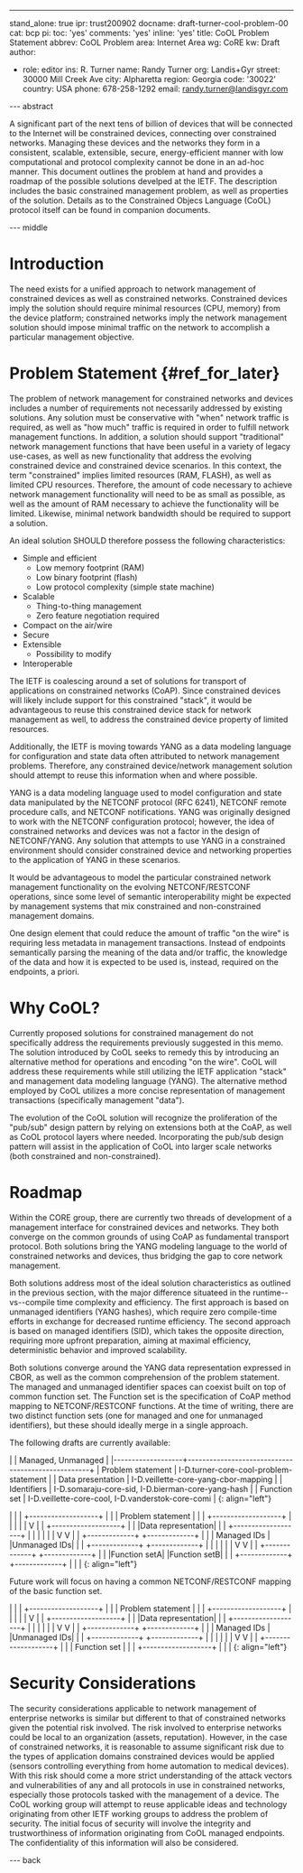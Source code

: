 ---
stand_alone: true
ipr: trust200902
docname: draft-turner-cool-problem-00
cat: bcp
pi:
  toc: 'yes'
  comments: 'yes'
  inline: 'yes'
title: CoOL Problem Statement
abbrev: CoOL Problem
area: Internet Area
wg: CoRE
kw: Draft
author:
- role: editor
  ins: R. Turner
  name: Randy Turner
  org: Landis+Gyr
  street: 30000 Mill Creek Ave
  city: Alpharetta
  region: Georgia
  code: '30022'
  country: USA
  phone: 678-258-1292
  email: randy.turner@landisgyr.com

--- abstract

A significant part of the next tens of billion of devices that will be connected to the Internet will be constrained devices, connecting over constrained networks. Managing these devices and the networks they form in a consistent, scalable, extensible, secure, energy-efficient manner with low computational and protocol complexity cannot be done in an ad-hoc manner. This document outlines the problem at hand and provides a roadmap of the possible solutions develped at the IETF. The description includes the basic constrained management problem, as well as properties of the solution. Details as to the Constrained Objecs Language (CoOL) protocol itself can be found in companion documents.

--- middle

# Introduction

The need exists for a unified approach to network management of constrained devices as well as constrained networks. Constrained devices imply the solution should require minimal resources (CPU, memory) from the device platform; constrained networks imply the network management solution should impose minimal traffic on the network to accomplish a particular management objective.

# Problem Statement {#ref_for_later}

The problem of network management for constrained networks and devices includes a number of requirements not necessarily addressed by existing solutions. Any solution must be conservative with "when" network traffic is required, as well as "how much" traffic is required in order to fulfill network management functions. In addition, a solution should support "traditional" network management functions that have been useful in a variety of legacy use-cases, as well as new functionality that address the evolving constrained device and constrained device scenarios. In this context, the term "constrained" implies limited resources (RAM, FLASH), as well as limited CPU resources.  Therefore, the amount of code necessary to achieve network management functionality will need to be as small as possible, as well as the amount of RAM necessary to achieve the functionality will be limited. Likewise, minimal network bandwidth should be required to support a solution.

An ideal solution SHOULD therefore possess the following characteristics:
* Simple and efficient
  * Low memory footprint (RAM)
  * Low binary footprint (flash)
  * Low protocol complexity (simple state machine)
* Scalable
  * Thing-to-thing management
  * Zero feature negotiation required
* Compact on the air/wire 
* Secure
* Extensible
  * Possibility to modify 
* Interoperable

The IETF is coalescing around a set of solutions for transport of applications on constrained networks (CoAP).  Since constrained devices will likely include support for this constrained "stack", it would be advantageous to reuse this constrained device stack for network management as well, to address the constrained device property of limited resources.

Additionally, the IETF is moving towards YANG as a data modeling language for configuration and state data often attributed to network management problems. Therefore, any constrained device/network management solution should attempt to reuse this information when and where possible.

YANG is a data modeling language used to model configuration and state data manipulated by the NETCONF protocol (RFC 6241), NETCONF remote procedure calls, and NETCONF notifications. YANG was originally designed to work with the NETCONF configuration protocol; however, the idea of constrained networks and devices was not a factor in the design of NETCONF/YANG.  Any solution that attempts to use YANG in a constrained environment should consider constrained device and networking properties to the application of YANG in these scenarios.

It would be advantageous to model the particular constrained network management functionality on the evolving NETCONF/RESTCONF operations, since some level of semantic interoperability might be expected by management systems that mix constrained and non-constrained management domains.

One design element that could reduce the amount of traffic "on the wire" is requiring less metadata in management transactions. Instead of endpoints semantically parsing the meaning of the data and/or traffic, the knowledge of the data and how it is expected to be used is, instead, required on the endpoints, a priori.


# Why CoOL?

Currently proposed solutions for constrained management do not specifically address the requirements previously suggested in this memo.  The solution introduced by CoOL seeks to remedy this by introducing an alternative method for operations and encoding "on the wire". CoOL will address these requirements while still utilizing the IETF application "stack" and management data modeling language (YANG). The alternative method employed by CoOL utilizes a more concise representation of management transactions (specifically management "data").

The evolution of the CoOL solution will recognize the proliferation of the "pub/sub" design pattern by relying on extensions both at the CoAP, as well as CoOL protocol layers where needed. Incorporating the pub/sub design pattern will assist in the application of CoOL into larger scale networks (both constrained and non-constrained).

# Roadmap

Within the CORE group, there are currently two threads of development of a management interface for constrained devices and networks. They both converge on the common grounds of using CoAP as fundamental transport protocol. Both solutions bring the YANG modeling language to the world of constrained networks and devices, thus bridging the gap to core network management.

Both solutions address most of the ideal solution characteristics as outlined in the previous section, with the major difference situateed in the runtime--vs--compile time complexity and efficiency. The first approach is based on unmanaged identifiers (YANG hashes), which require zero compile-time efforts in exchange for decreased runtime efficiency. The second approach is based on managed identifiers (SID), which takes the opposite direction, requiring more upfront preparation, aiming at maximal efficiency, deterministic behavior and improved scalability.

Both solutions converge around the YANG data representation expressed in CBOR, as well as the common comprehension of the problem statement. The managed and unmanaged identifier spaces can coexist built on top of common function set. The Function set is the specification of CoAP method mapping to NETCONF/RESTCONF functions. At the time of writing, there are two distinct function sets (one for managed and one for unmanaged identifiers), but these should ideally merge in a single approach.

The following drafts are currently available:

|                   | Managed, Unmanaged                                |
|-------------------+---------------------------------------------------+
| Problem statement | I-D.turner-core-cool-problem-statement            |
| Data presentation | I-D.veillette-core-yang-cbor-mapping              |
| Identifiers       | I-D.somaraju-core-sid, I-D.bierman-core-yang-hash |
| Function set      | I-D.veillette-core-cool, I-D.vanderstok-core-comi |
{: align="left"}

|                                      |
|        +-------------------+         |
|        | Problem statement |         |
|        +-------------------+         |
|                  |                   |
|                  V                   |
|        +-------------------+         |
|        |Data representation|         |
|        +-------------------+         |
|        |                   |         |
|        V                   V         |
|  +-------------+    +-------------+  |
|  | Managed IDs |    |Unmanaged IDs|  |
|  +-------------+    +-------------+  |
|        |                   |         |
|        V                   V         |
|  +-------------+    +-------------+  |
|  |Function setA|    |Function setB|  |
|  +-------------+    +-------------+  |
|                                      |
{: align="left"}


Future work will focus on having a common NETCONF/RESTCONF mapping of the basic function set.

|                                      |
|        +-------------------+         |
|        | Problem statement |         |
|        +-------------------+         |
|                  |                   |
|                  V                   |
|        +-------------------+         |
|        |Data representation|         |
|        +-------------------+         |
|        |                   |         |
|        V                   V         |
|  +-------------+    +-------------+  |
|  | Managed IDs |    |Unmanaged IDs|  |
|  +-------------+    +-------------+  |
|        |                   |         |
|        V                   V         |
|        +-------------------+         |
|        |   Function set    |         |
|        +-------------------+         |
|                                      |
{: align="left"}


# Security Considerations

The security considerations applicable to network management of enterprise networks is similar but different to that of constrained networks given the potential risk involved.  The risk involved to enterprise networks could be local to an organization (assets, reputation). However, in the case of constrained networks, it is reasonable to assume significant risk due to the types of application domains constrained devices would be applied (sensors controlling everything from home automation to medical devices).  With this risk should come a more strict understanding of the attack vectors and vulnerabilities of any and all protocols in use in constrained networks, especially those protocols tasked with the management of a device. The CoOL working group will attempt to reuse applicable ideas and technology originating from other IETF working groups to address the problem of security. The initial focus of security will involve the integrity and trustworthiness of information originating from CoOL managed endpoints. The confidentiality of this information will also be considered.

--- back
